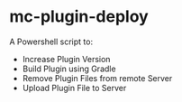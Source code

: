# mc-plugin-deploy
A Powershell script to:
  - Increase Plugin Version
  - Build Plugin using Gradle
  - Remove Plugin Files from remote Server
  - Upload Plugin File to Server
